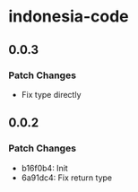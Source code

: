 # indonesia-code

## 0.0.3

### Patch Changes

- Fix type directly

## 0.0.2

### Patch Changes

- b16f0b4: Init
- 6a91dc4: Fix return type
